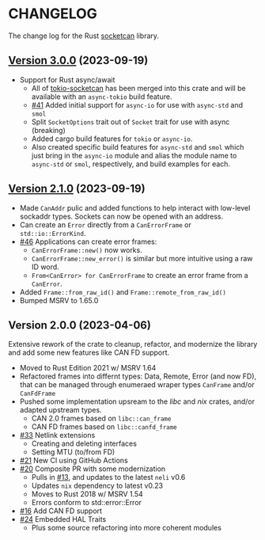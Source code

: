 # CHANGELOG

The change log for the Rust [socketcan](https://crates.io/crates/socketcan) library.

## [Version 3.0.0](https://github.com/socketcan-rs/socketcan-rs/compare/v2.0.0..v3.0.0)  (2023-09-19)

- Support for Rust async/await
    - All of [tokio-socketcan](https://github.com/oefd/tokio-socketcan) has been merged into this crate and will be available with an `async-tokio` build feature.
    - [#41](https://github.com/socketcan-rs/socketcan-rs/pull/41) Added initial support for `async-io` for use with `async-std` and `smol`
    - Split `SocketOptions` trait out of `Socket` trait for use with async (breaking)
    - Added cargo build features for `tokio` or `async-io`.
    - Also created specific build features for `async-std` and `smol` which just bring in the `async-io` module and alias the module name to `async-std` or `smol`, respectively, and build examples for each.


## [Version 2.1.0](https://github.com/socketcan-rs/socketcan-rs/compare/v2.0.0..v2.1.0)  (2023-09-19)

- Made `CanAddr` pulic and added functions to help interact with low-level sockaddr types. Sockets can now be opened with an address.
- Can create an `Error` directly from a `CanErrorFrame` or `std::io::ErrorKind`.
- [#46](https://github.com/socketcan-rs/socketcan-rs/issues/46)  Applications can create error frames:
    - `CanErrorFrame::new()` now works.
    - `CanErrorFrame::new_error()` is similar but more intuitive using a raw ID word.
    - `From<CanError> for CanErrorFrame` to create an error frame from a `CanError`.
- Added `Frame::from_raw_id()` and `Frame::remote_from_raw_id()`
- Bumped MSRV to 1.65.0


## Version 2.0.0  (2023-04-06)

Extensive rework of the crate to cleanup, refactor, and modernize the library and add some new features like CAN FD support.

- Moved to Rust Edition 2021 w/ MSRV 1.64
- Refactored frames into differnt types: Data, Remote, Error (and now FD), that can be managed through enumeraed wraper types `CanFrame` and/or `CanFdFrame`
- Pushed some implementation upsream to the _libc_ and _nix_ crates, and/or adapted upstream types.
     - CAN 2.0 frames based on `libc::can_frame`
     - CAN FD frames based on `libc::canfd_frame`
- [#33](https://github.com/socketcan-rs/socketcan-rs/pull/33) Netlink extensions
    - Creating and deleting interfaces
    - Setting MTU (to/from FD)
- [#21](https://github.com/socketcan-rs/socketcan-rs/pull/21) New CI using GitHub Actions
- [#20](https://github.com/socketcan-rs/socketcan-rs/pull/20) Composite PR with some modernization
    - Pulls in [#13](https://github.com/socketcan-rs/socketcan-rs/pull/13), and updates to the latest `neli` v0.6
    - Updates `nix` dependency to latest v0.23
    - Moves to Rust 2018 w/ MSRV 1.54
    - Errors conform to std::error::Error
- [#16](https://github.com/socketcan-rs/socketcan-rs/pull/16) Add CAN FD support
- [#24](https://github.com/socketcan-rs/socketcan-rs/pull/24) Embedded HAL Traits
    - Plus some source refactoring into more coherent modules

